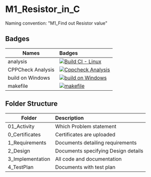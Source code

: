 # M1_Resistor_in_C
Naming convention: "M1_Find out Resistor value"

## Badges
| Names | Badges |
| ------|:-------|
| analysis | [![Build CI - Linux](https://github.com/bharathajckm/M1_Resistor_in_C/blob/main/.github/workflows/analysis.yml)](https://github.com/bharathajckm/M1_Resistor_in_C/blob/main/.github/workflows/analysis.yml)
| CPPCheck Analysis | [![Cppcheck Analysis](https://github.com/bharathajckm/M1_Resistor_in_C/blob/main/.github/workflows/c-cpp.yml)](https://github.com/bharathajckm/M1_Resistor_in_C/blob/main/.github/workflows/c-cpp.yml) |
| build on Windows  | [![build on Windows  ](https://github.com/bharathajckm/M1_Resistor_in_C/blob/main/.github/workflows/build_on_Windows.yml)](https://github.com/bharathajckm/M1_Resistor_in_C/blob/main/.github/workflows/build_on_Windows.yml) |
| makefile | [![makefile](https://github.com/bharathajckm/M1_Resistor_in_C/blob/main/.github/workflows/makefile.yml)](https://github.com/bharathajckm/M1_Resistor_in_C/blob/main/.github/workflows/makefile.yml) |



## Folder Structure
| Folder | Description |
| -------|:------------|
| 01_Activity | Which Problem statement |
| 0_Certificates | Certificates are uploaded |
| 1_Requirements | Documents detailing requirements |
| 2_Design | Documents specifying Design details |
| 3_Implementation | All code and documentation |
| 4_TestPlan | Documents with test plan |
